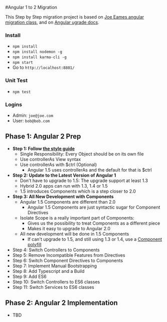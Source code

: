 #Angular 1 to 2 Migration

This Step by Step migration project is based on [Joe Eames angular migration class](https://app.pluralsight.com/library/courses/migrating-applications-angular-2), and on [Angular ugrade docs](https://angular.io/docs/ts/latest/guide/upgrade.html). 

### Install

* `npm install`
* `npm install nodemon -g`
* `npm install karma-cli -g`
* `npm start`
* Go to `http://localhost:8801/`

### Unit Test

* `npm test`

### Logins

* Admin: `joe@joe.com`
* User: `bob@bob.com`

## Phase 1: Angular 2 Prep

* **Step 1: Follow [the style guide](https://github.com/johnpapa/angular-styleguide/tree/master/a1) **   
    * Single Responsibility: Every Object should be on its own file     
    * Use controllerAs View syntax
    * Use controllerAs with $ctrl (Optional)
        * Angular 1.5 uses controllerAs and the default for that is $ctrl
* **Step 2: Update to the Latest Version of Angular 1**
    * Don't have to upgrade to 1.5: The upgrade support at least 1.3
    * Hybrid 2.0 apps can run with 1.3, 1.4 or 1.5
    * 1.5 introduces Components which is a step closer to 2.0
* **Step 3: All New Development with Components**
    * Angular 1.5 Components are different than 2.0 
        * Angular 1.5 Components are just syntactic sugar for Component Directives
    * Isolate Scope is a really important part of Components:
        * Gives us the possibility to treat Components as a different piece 
        * Makes it easy to upgrade to Angular 2.0
    * All new development will be done in 1.5 Components
        * If can't upgrade to 1.5, and still using 1.3 or 1.4, use a [Component polyfill](https://github.com/toddmotto/angular-component)
* Step 4: Switch Controllers to Components 
* Step 5: Remove Incompatible Features from Directives
* Step 6: Switch Component Directives to Components
* Step 7: Implement Manual Bootstrapping
* Step 8: Add Typescript and a Build 
* Step 9: Add ES6 
* Step 10: Switch Controllers to ES6 classes
* Step 11: Switch Services to ES6 classes

## Phase 2: Angular 2 Implementation 

* TBD